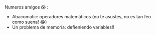 Numeros amigos :scream: :
  * Abacomatic: operadores matemáticos (no te asustes, no es tan feo como suena! :joy:)
  * Un problema de memoria: defieniendo variables!!